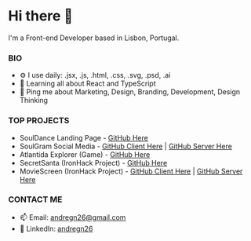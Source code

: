 
# Hi there 👋

I'm a Front-end Developer based in Lisbon, Portugal.


### BIO

- ⚙️ I use daily: .jsx, .js, .html, .css, .svg, .psd, .ai
- 🌱 Learning all about React and TypeScript
- 💬 Ping me about Marketing, Design, Branding, Development, Design Thinking

### TOP PROJECTS
- SoulDance Landing Page - [GitHub Here](https://github.com/andregn26/souldance-client) 
- SoulGram Social Media - [GitHub Client Here](https://github.com/andregn26/SoulGram-client) | [GitHub Server Here](https://github.com/andregn26/SoulGram-server)
- Atlantida Explorer (Game) - [GitHub Here](https://github.com/andregn26/game--js--Atlandida-Explorer) 
- SecretSanta (IronHack Project) - [GitHub Here](https://github.com/andregn26/SecretSanta) 
- MovieScreen (IronHack Project) - [GitHub Client Here](https://github.com/andregn26/MovieScreen-client) | [GitHub Server Here](https://github.com/andregn26/MovieScreen-server)

### CONTACT ME

- 📫 Email: <andregn26@gmail.com>
- :office: LinkedIn: [andregn26](https://www.linkedin.com/feed/)
